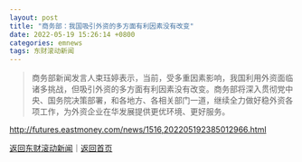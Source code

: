 ```yaml
---
layout: post
title: "商务部：我国吸引外资的多方面有利因素没有改变"
date: 2022-05-19 15:26:14 +0800
categories: emnews
tags: 东财滚动新闻
---
```

> 商务部新闻发言人束珏婷表示，当前，受多重因素影响，我国利用外资面临诸多挑战，但吸引外资的多方面有利因素没有改变。商务部将深入贯彻党中央、国务院决策部署，和各地方、各相关部门一道，继续全力做好稳外资各项工作，为外资企业在华发展提供更优环境、更好服务。



<http://futures.eastmoney.com/news/1516,202205192385012966.html>

[返回东财滚动新闻](//finews.withounder.com/emnews/)｜[返回首页](//finews.withounder.com/)